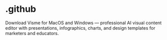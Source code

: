 # .github
Download Visme for MacOS and Windows — professional AI visual content editor with presentations, infographics, charts, and design templates for marketers and educators.
